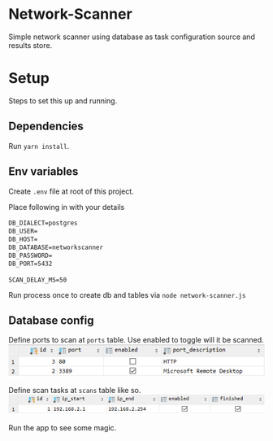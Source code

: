 # Network-Scanner

Simple network scanner using database as task configuration source and results store.



Setup
============
Steps to set this up and running.


Dependencies
-----
Run `yarn install`.


Env variables
-----
Create `.env` file at root of this project.

Place following in with your details
```dotenv
DB_DIALECT=postgres
DB_USER=
DB_HOST=
DB_DATABASE=networkscanner
DB_PASSWORD=
DB_PORT=5432

SCAN_DELAY_MS=50
```

Run process once to create db and tables via `node network-scanner.js`


Database config
-----
Define ports to scan at `ports` table. Use enabled to toggle will it be scanned.
![ports](doc/ports.PNG) 

Define scan tasks at `scans` table like so.
![scans](doc/scans.PNG) 

Run the app to see some magic.
